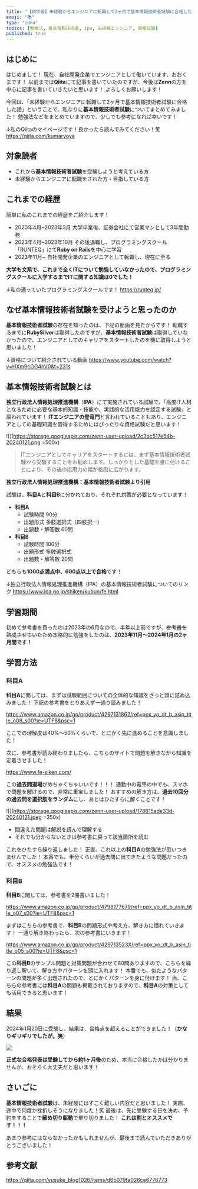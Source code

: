 ```yaml
---
title: "【初学者】未経験からエンジニアに転職して2ヶ月で基本情報技術者試験に合格した話"
emoji: "📚"
type: "idea"
topics: [勉強法, 基本情報技術者, ipa, 未経験エンジニア, 資格試験]
published: true
---
```

## はじめに
はじめまして！
現在、自社開発企業でエンジニアとして働いています、おおくまです！
以前までは**Qiita**にて記事を書いていたのですが、今後は**Zenn**の方を中心に記事を書いていきたいと思います！
よろしくお願いします！

今回は、「未経験からエンジニアに転職して2ヶ月で基本情報技術者試験に合格した話」ということで、私なりに**基本情報技術者試験**についてまとめてみました！
勉強法などをまとめていますので、少しでも参考になれば幸いです！

↓私のQiitaのマイページです！良かったら読んでみてください！笑
https://qiita.com/kumaryoya

## 対象読者
- これから**基本情報技術者試験**を受験しようと考えている方
- 未経験からエンジニアに転職をされた方・目指している方

## これまでの経歴
簡単に私のこれまでの経歴をご紹介します！

- 2020年4月~2023年3月 大学卒業後、証券会社にて営業マンとして3年間勤務
- 2023年4月~2023年10月 その後退職し、プログラミングスクール「RUNTEQ」にて**Ruby on Rails**を中心に学習
- 2023年11月~ 自社開発企業のエンジニアとして転職し、現在に至る

**大学も文系で、これまで全くITについて勉強していなかったので、プログラミングスクールに入学するまでITに関する知識は0でした！**

↓私の通っていたプログラミングスクールです！
https://runteq.jp/

## なぜ基本情報技術者試験を受けようと思ったのか
**基本情報技術者試験**の存在を知ったのは、下記の動画を見たからです！
転職するまでに**RubySilver**は取得したのですが、**基本情報技術者試験**は取得していなかったので、エンジニアとしてのキャリアをスタートしたのを機に取得しようと思いました！

↓資格について紹介されている動画
https://www.youtube.com/watch?v=HXm9cGG4hV0&t=231s

## 基本情報技術者試験とは
**独立行政法人情報処理推進機構**（**IPA**）にて実施されている試験で、「高度IT人材となるために必要な基本的知識・技能や、実践的な活用能力を認定する試験」と謳われています！
**ITエンジニアの登竜門**と言われていることもあり、エンジニアとしての基礎知識を習得するためにはぴったりな資格試験だと思います！

![](https://storage.googleapis.com/zenn-user-upload/2c3bc517e54b-20240121.png =500x)

>ITエンジニアとしてキャリアをスタートするには、まず基本情報技術者試験から受験することをお勧めします。しっかりとした基礎を身に付けることにより、その後の応用力の幅が格段に広がります。

**独立行政法人情報処理推進機構：基本情報技術者試験より引用**

試験は、**科目A**と**科目B**に分かれており、それぞれ対策が必要となっています！

- **科目A**
  - 試験時間 90分
  - 出題形式 多肢選択式（四肢択一）
  - 出題数・解答数 60問
- **科目B**
  - 試験時間 100分
  - 出題形式 多肢選択式
  - 出題数・解答数 20問

どちらも**1000点満点中、600点以上で合格**です！

↓独立行政法人情報処理推進機構（IPA）の基本情報技術者試験についてのリンク
https://www.ipa.go.jp/shiken/kubun/fe.html

## 学習期間
初めて参考書を買ったのは2023年の6月なので、半年以上前ですが、~~参考書を熟成させていたため~~本格的に勉強をしたのは、**2023年11月〜2024年1月の2ヶ月間です！**

## 学習方法

### 科目A
**科目A**に関しては、まずは試験範囲についての全体的な知識をざっと頭に詰め込みました！
下記の参考書をとりあえず一通り読みました！

https://www.amazon.co.jp/gp/product/4297131862/ref=ppx_yo_dt_b_asin_title_o08_s00?ie=UTF8&psc=1

ここでの理解度は40%〜50%くらいで、とにかく先に進めることを意識しました！

次に、参考書が読み終わりましたら、こちらのサイトで問題を解きながら知識を定着させました！

https://www.fe-siken.com/

この**過去問道場**がめちゃくちゃいいです！！！
通勤中の電車の中でも、スマホで問題を解けるので、非常に重宝しました！
おすすめの解き方は、**過去10回分の過去問を選択肢をランダム**にし、あとはひたすらに解くことです！

![](https://storage.googleapis.com/zenn-user-upload/178815ade33d-20240121.jpeg =350x)

- 間違えた問題は解説を読んで理解する
- それでも分からないときは参考書に戻って該当箇所を読む

これをひたすら繰り返しました！
正直、これ以上の**科目A**の勉強法が思いつきませんでした！
本番でも、半分くらいが過去問に出てきたような問題だったので、オススメの勉強法です！

### 科目B
**科目B**に関しては、参考書を2冊書いました！

https://www.amazon.co.jp/gp/product/4798177679/ref=ppx_yo_dt_b_asin_title_o07_s00?ie=UTF8&psc=1

まずはこちらの参考書で、**科目B**の問題形式や考え方、解き方に慣れていきます！
一通り解き終わったら、次の参考書にいきます！

https://www.amazon.co.jp/gp/product/429713523X/ref=ppx_yo_dt_b_asin_title_o05_s00?ie=UTF8&psc=1

この**科目B**のサンプル問題と対策問題が合わせて80問ありますので、こちらを繰り返し解いて、解き方やパターンを頭に入れます！
本番でも、似たようなパターンの問題が多く出題されたので、とにかくパターンを身に付けます！
尚、こちらの参考書には**科目A**の問題も掲載されておりますので、**科目A**の対策としても活用できると思います！

## 結果　
2024年1月20日に受験し、結果は、合格点を超えることができました！（**かなりギリギリでしたが。笑**）

![](https://storage.googleapis.com/zenn-user-upload/a8acd2fec9af-20240121.jpeg)

**正式な合格発表は受験してから約1ヶ月後**のため、本当に合格したかは分かりませんが、おそらく大丈夫だと思います！

## さいごに
**基本情報技術者試験**は、未経験にはすごく難しい内容だと思いました！
実際、途中で何度か挫折しそうになりました！笑
最後は、先に受験する日を決め、予約をすることで**締め切り駆動**で乗り切りました！
**これは割とオススメです！！！**

あまり参考にはならなかったかもしれませんが、最後まで読んでいただきありがとうございました！

## 参考文献
https://qiita.com/yusuke_blog1026/items/d6b079fa026ce6776773
